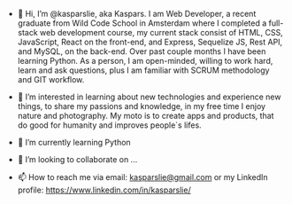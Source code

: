 - 👋 Hi, I’m @kasparslie, aka Kaspars. I am Web Developer, a recent graduate from Wild Code School in Amsterdam where I completed a full-stack web development 
course, my current stack consist of HTML, CSS, JavaScript, React on the front-end, and Express, Sequelize JS, Rest API, and
MySQL, on the back-end. Over past couple months I have been learning Python.  As a person, I am open-minded, willing to work hard, 
learn and ask questions, plus I am familiar with SCRUM methodology and GIT workflow. 


- 👀 I’m interested in learning about new technologies and experience new things, to share my passions and knowledge, in my free time I enjoy nature and photography. My moto is
to create apps and products, that do good for humanity and improves people`s lifes. 


- 🌱 I’m currently learning Python


- 💞️ I’m looking to collaborate on ...


- 📫 How to reach me via email: kasparslie@gmail.com or my LinkedIn profile: https://www.linkedin.com/in/kasparslie/

<!---
kasparslie/kasparslie is a ✨ special ✨ repository because its `README.md` (this file) appears on your GitHub profile.
You can click the Preview link to take a look at your changes.
--->
